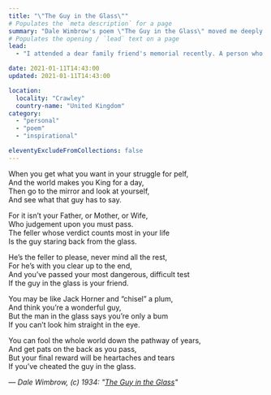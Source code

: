 ```yaml
---
title: "\"The Guy in the Glass\""
# Populates the `meta description` for a page
summary: "Dale Wimbrow's poem \"The Guy in the Glass\" moved me deeply so I thought I'd share it here."
# Populates the opening / `lead` text on a page
lead:
  - "I attended a dear family friend's memorial recently. A person who really was the salt of the earth. One of his nephews read out the poem, \"<em>The Guy in the Glass</em>\". It moved me deeply so I thought I'd share it here."

date: 2021-01-11T14:43:00
updated: 2021-01-11T14:43:00

location:
  locality: "Crawley"
  country-name: "United Kingdom"
category:
  - "personal"
  - "poem"
  - "inspirational"

eleventyExcludeFromCollections: false
---
```


When you get what you want in your struggle for pelf,  
And the world makes you King for a day,  
Then go to the mirror and look at yourself,  
And see what that guy has to say.  

For it isn’t your Father, or Mother, or Wife,  
Who judgement upon you must pass.  
The feller whose verdict counts most in your life  
Is the guy staring back from the glass.  

He’s the feller to please, never mind all the rest,  
For he’s with you clear up to the end,  
And you’ve passed your most dangerous, difficult test  
If the guy in the glass is your friend.  

You may be like Jack Horner and “chisel” a plum,  
And think you’re a wonderful guy,  
But the man in the glass says you’re only a bum  
If you can’t look him straight in the eye.  

You can fool the whole world down the pathway of years,  
And get pats on the back as you pass,  
But your final reward will be heartaches and tears  
If you’ve cheated the guy in the glass.  


&mdash; *Dale Wimbrow, (c) 1934: "[The Guy in the Glass](https://www.theguyintheglass.com/gig.htm)"*
